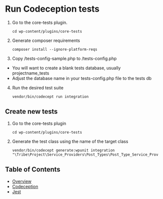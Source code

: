 # Run Codeception tests

1. Go to the core-tests plugin.

	```
	cd wp-content/plugins/core-tests
	```
	
2. Generate composer requirements

    ```
    composer install --ignore-platform-reqs
    ```
    
3. Copy /tests-config-sample.php to /tests-config.php
 - You will want to create a blank tests database, usually projectname_tests
 - Adjust the database name in your tests-config.php file to the tests db

4. Run the desired test suite

	```
	vendor/bin/codecept run integration
	```

## Create new tests

1. Go to the core-tests plugin

	```
	cd wp-content/plugins/core-tests
	```
	
2. Generate the test class using the name of the target class

	```
	vendor/bin/codecept generate:wpunit integration "\Tribe\Project\Service_Providers\Post_Types\Post_Type_Service_Provider"
	```


## Table of Contents

* [Overview](/docs/tests/README.md)
* [Codeception](/docs/tests/codeception.md)
* [Jest](/docs/tests/jest.md)
